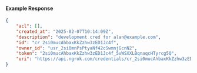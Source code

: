 <!-- Code generated for API Clients. DO NOT EDIT. -->

#### Example Response

```json
{
	"acl": [],
	"created_at": "2025-02-07T10:14:09Z",
	"description": "development cred for alan@example.com",
	"id": "cr_2si0mucAhbaxKkZzhw3zED1Jc4f",
	"owner_id": "usr_2si0mnPsPtyaNf42cSwmnjGcnN2",
	"token": "2si0mucAhbaxKkZzhw3zED1Jc4f_5vWSXXLBqnaqcHTyrcg5Q",
	"uri": "https://api.ngrok.com/credentials/cr_2si0mucAhbaxKkZzhw3zED1Jc4f"
}
```
